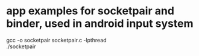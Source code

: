 

app examples for socketpair and binder, used in android input system  
=====
gcc -o socketpair socketpair.c -lpthread  
./socketpair  
